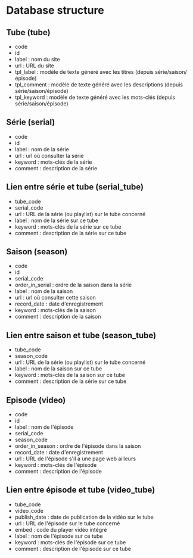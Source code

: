 # Database structure

## Tube (tube)

- code
- id
- label : nom du site
- url : URL du site
- tpl_label : modèle de texte généré avec les titres (depuis série/saison/épisode)
- tpl_comment : modèle de texte généré avec les descriptions (depuis série/saison/épisode)
- tpl_keyword : modèle de texte généré avec les mots-clés (depuis série/saison/épisode)

## Série (serial)

- code
- id
- label : nom de la série
- url : url où consulter la série
- keyword : mots-clés de la série
- comment : description de la série 

## Lien entre série et tube (serial_tube)

- tube_code
- serial_code
- url : URL de la série (ou playlist) sur le tube concerné
- label : nom de la série sur ce tube
- keyword : mots-clés de la série sur ce tube
- comment : description de la série sur ce tube

## Saison (season)

- code
- id
- serial_code
- order_in_serial : ordre de la saison dans la série
- label : nom de la saison
- url : url où consulter cette saison
- record_date : date d'enregistrement
- keyword : mots-clés de la saison
- comment : description de la saison

## Lien entre saison et tube (season_tube)

- tube_code
- season_code
- url : URL de la série (ou playlist) sur le tube concerné
- label : nom de la saison sur ce tube
- keyword : mots-clés de la saison sur ce tube
- comment : description de la série sur ce tube

## Episode (video)

- code
- id
- label : nom de l'épisode
- serial_code
- season_code
- order_in_season : ordre de l'épisode dans la saison
- record_date : date d'enregistrement
- url : URL de l'épisode s'il a une page web ailleurs
- keyword : mots-clés de l'épisode
- comment : description de l'épisode

## Lien entre épisode et tube (video_tube)

- tube_code
- video_code
- publish_date : date de publication de la vidéo sur le tube
- url : URL de l'épisode sur le tube concerné
- embed : code du player vidéo intégré
- label : nom de l'épisode sur ce tube
- keyword : mots-clés de l'épisode sur ce tube
- comment : description de l'épisode sur ce tube
